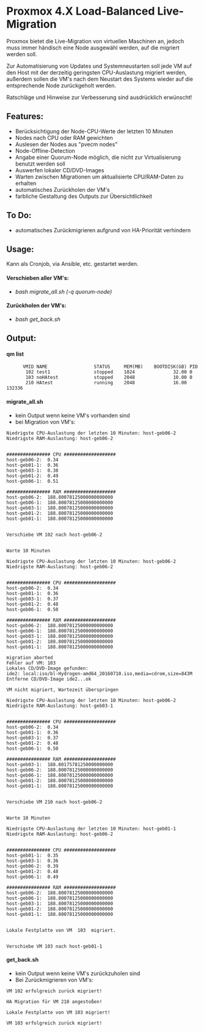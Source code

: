# Proxmox 4.X Load-Balanced Live-Migration 

Proxmox bietet die Live-Migration von virtuellen Maschinen an, jedoch muss immer händisch eine Node ausgewähl werden, auf die migriert werden soll.

Zur Automatisierung von Updates und Systemneustarten soll jede VM auf den Host mit der derzeitig geringsten CPU-Auslastung migriert werden, außerdem sollen die VM's nach dem Neustart des Systems wieder auf die entsprechende Node zurückgeholt werden.

Ratschläge und Hinweise zur Verbesserung sind ausdrücklich erwünscht!

## Features:
- Berücksichtigung der Node-CPU-Werte der letzten 10 Minuten
- Nodes nach CPU oder RAM gewichten
- Auslesen der Nodes aus "pvecm nodes"
- Node-Offline-Detection
- Angabe einer Quorum-Node möglich, die nicht zur Virtualisierung benutzt werden soll
- Auswerfen lokaler CD/DVD-Images
- Warten zwischen Migrationen um aktualisierte CPU/RAM-Daten zu erhalten
- automatisches Zurückholen der VM's
- farbliche Gestaltung des Outputs zur Übersichtlichkeit

## To Do:
- automatisches Zurückmigrieren aufgrund von HA-Priorität verhindern

## Usage:
Kann als Cronjob, via Ansible, etc. gestartet werden.

#### Verschieben aller VM's:
- _bash migrate_all.sh (-q quorum-node)_

#### Zurückholen der VM's:
- _bash get_back.sh_

## Output:
#### qm list
```
      VMID NAME                 STATUS     MEM(MB)    BOOTDISK(GB) PID       
       102 test1                stopped    1024              32.00 0         
       103 noHAtest             stopped    2048              10.00 0         
       210 HAtest               running    2048              16.00 132336 
```

#### migrate_all.sh
  - kein Output wenn keine VM's vorhanden sind
  - bei Migration von VM's:
  ```
Niedrigste CPU-Auslastung der letzten 10 Minuten: host-geb06-2
Niedrigste RAM-Auslastung: host-geb06-2


################ CPU ###################
host-geb06-2:  0.34
host-geb01-1:  0.36
host-geb03-1:  0.38
host-geb01-2:  0.49
host-geb06-1:  0.51

################ RAM ###################
host-geb06-2:  188.80078125000000000000
host-geb06-1:  188.80078125000000000000
host-geb03-1:  188.80078125000000000000
host-geb01-2:  188.80078125000000000000
host-geb01-1:  188.80078125000000000000


Verschiebe VM 102 nach host-geb06-2


Warte 10 Minuten

Niedrigste CPU-Auslastung der letzten 10 Minuten: host-geb06-2
Niedrigste RAM-Auslastung: host-geb06-2


################ CPU ###################
host-geb06-2:  0.34
host-geb01-1:  0.36
host-geb03-1:  0.37
host-geb01-2:  0.48
host-geb06-1:  0.50

################ RAM ###################
host-geb06-2:  188.80078125000000000000
host-geb06-1:  188.80078125000000000000
host-geb03-1:  188.80078125000000000000
host-geb01-2:  188.80078125000000000000
host-geb01-1:  188.80078125000000000000

migration aborted
Fehler auf VM: 103
Lokales CD/DVD-Image gefunden:
ide2: local:iso/bl-Hydrogen-amd64_20160710.iso,media=cdrom,size=843M
Entferne CD/DVD-Image ide2...ok

VM nicht migriert, Wartezeit überspringen

Niedrigste CPU-Auslastung der letzten 10 Minuten: host-geb06-2
Niedrigste RAM-Auslastung: host-geb03-1


################ CPU ###################
host-geb06-2:  0.34
host-geb01-1:  0.36
host-geb03-1:  0.37
host-geb01-2:  0.48
host-geb06-1:  0.50

################ RAM ###################
host-geb03-1:  188.80175781250000000000
host-geb06-2:  188.80078125000000000000
host-geb06-1:  188.80078125000000000000
host-geb01-2:  188.80078125000000000000
host-geb01-1:  188.80078125000000000000


Verschiebe VM 210 nach host-geb06-2


Warte 10 Minuten

Niedrigste CPU-Auslastung der letzten 10 Minuten: host-geb01-1
Niedrigste RAM-Auslastung: host-geb06-2


################ CPU ###################
host-geb01-1:  0.35
host-geb03-1:  0.36
host-geb06-2:  0.39
host-geb01-2:  0.48
host-geb06-1:  0.49

################ RAM ###################
host-geb06-2:  188.80078125000000000000
host-geb06-1:  188.80078125000000000000
host-geb03-1:  188.80078125000000000000
host-geb01-2:  188.80078125000000000000
host-geb01-1:  188.80078125000000000000


Lokale Festplatte von VM  103  migriert.


Verschiebe VM 103 nach host-geb01-1

  ```
  
#### get_back.sh
  - kein Output wenn keine VM's zurückzuholen sind
  - Bei Zurückmigrieren von VM's:
  ```
VM 102 erfolgreich zurück migriert!

HA Migration für VM 210 angestoßen!

Lokale Festplatte von VM 103 migriert!

VM 103 erfolgreich zurück migriert!
  ```
